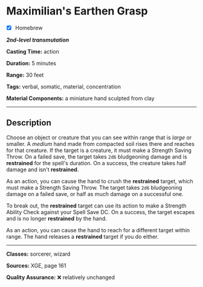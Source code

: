 # Maximilian's Earthen Grasp

- [x] Homebrew

***2nd-level transmutation***

**Casting Time:** action

**Duration:** 5 minutes

**Range:** 30 feet

**Tags:** verbal, somatic, material, concentration

**Material Components:** a miniature hand sculpted from clay

---

## Description
Choose an object or creature that you can see within range that is *large* or smaller.
A *medium* hand made from compacted soil rises there and reaches for that creature.
If the target is a creature, it must make a Strength Saving Throw.
On a failed save, the target takes `2d6` bludgeoning damage and is **restrained** for the spell's duration.
On a success, the creature takes half damage and isn't **restrained**.

As an action, you can cause the hand to crush the **restrained** target, which must make a Strength Saving Throw.
The target takes `2d6` bludgeoning damage on a failed save, or half as much damage on a successful one.

To break out, the **restrained** target can use its action to make a Strength Ability Check against your Spell Save DC.
On a success, the target escapes and is no longer **restrained** by the hand.

As an action, you can cause the hand to reach for a different target within range.
The hand releases a **restrained** target if you do either.

---

**Classes:** sorcerer, wizard

**Sources:** XGE, page 161

**Quality Assurance:** :x: relatively unchanged
